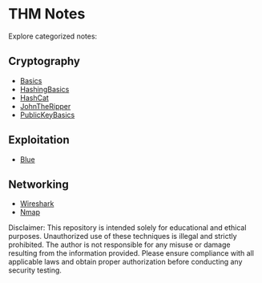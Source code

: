 # THM Notes

Explore categorized notes:

## Cryptography
- [Basics](Cryptography/Basics.md)
- [HashingBasics](Cryptography/HashingBasics.md)
- [HashCat](Cryptography/HashCat.md)
- [JohnTheRipper](Cryptography/JohnTheRipper.md)
- [PublicKeyBasics](Cryptography/PublicKeyBasics.md)

## Exploitation
- [Blue](Exploitation/Blue.md)

## Networking
- [Wireshark](Networking/Wireshark.md)
- [Nmap](Networking/nmap.md)






Disclaimer: This repository is intended solely for educational and ethical purposes. Unauthorized use of these techniques is illegal and strictly prohibited. The author is not responsible for any misuse or damage resulting from the information provided. Please ensure compliance with all applicable laws and obtain proper authorization before conducting any security testing.
